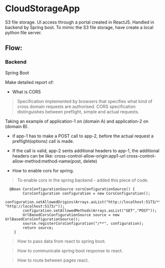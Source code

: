 # CloudStorageApp
S3 file storage. UI access through a portal created in ReactJS. Handled in backend by Spring boot.
To mimic the S3 file storage, have create a local python file server.


## Flow:

### Backend
Spring Boot 






Make detailed report of: 

- What is CORS
> Specification implemented by browsers that specifies what kind of cross domain requests are authorised.
CORS specification distinguishes between preflight, simple and actual requests.

Taking an example of application-1 on (domain A) and application-2 on (domain B). 
- if app-1 has to make a POST call to app-2, before the actual request a preflight(options) call is made.
- If the call is valid, app-2 sents additional headers to app-1, the additional headers can be like:
    cross-control-allow-origin:app1-url
    cross-control-allow-method:method-name(post, delete)

- How to enable cors for spring.
> To enable cors in the spring backend - added this piece of code.
```
  @Bean CorsConfigurationSource corsConfigurationSource() {
        CorsConfiguration configuration = new CorsConfiguration();
        configuration.setAllowedOrigins(Arrays.asList("http://localhost:5173/**", "http://localhost:5173/"));
        configuration.setAllowedMethods(Arrays.asList("GET","POST"));
        UrlBasedCorsConfigurationSource source = new UrlBasedCorsConfigurationSource();
        source.registerCorsConfiguration("/**", configuration);
        return source;
    }

```

>  How to pass data from react to spring boot. 

> How to communicate spring boot response to react. 

> How to route between pages react.
